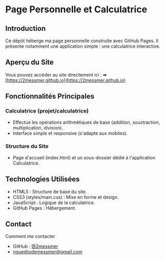 # Page Personnelle et Calculatrice

## Introduction

Ce dépôt héberge ma page personnelle construite avec GitHub Pages. Il présente notamment une application simple : une calculatrice interactive.

## Aperçu du Site

Vous pouvez accéder au site directement ici :
➡ [https://2messmer.github.io](https://2messmer.github.io)

## Fonctionnalités Principales

### Calculatrice (projet/calculatrice)
* Effectue les opérations arithmétiques de base (addition, soustraction, multiplication, division).
* Interface simple et responsive (s'adapte aux mobiles).

### Structure du Site
* Page d'accueil (index.html) et un sous-dossier dédié à l'application Calculatrice.

## Technologies Utilisées

* HTML5 : Structure de base du site.
* CSS3 (styles/main.css) : Mise en forme et design.
* JavaScript : Logique de la calculatrice.
* GitHub Pages : Hébergement.

## Contact
Comment me contacter

* GitHub : [@2messmer](https://github.com/2messmer)
* nguedjiodemessmer@gmail.com

